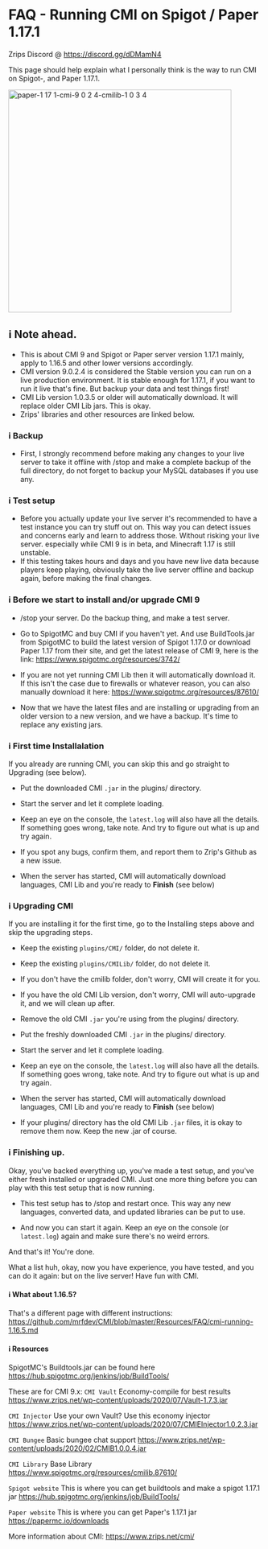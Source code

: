 # FAQ - Running CMI on Spigot / Paper 1.17.1

Zrips Discord @ https://discord.gg/dDMamN4

This page should help explain what I personally think is the way to run CMI on Spigot-, and Paper 1.17.1.

<img width="443" alt="paper-1 17 1-cmi-9 0 2 4-cmilib-1 0 3 4" src="https://user-images.githubusercontent.com/28841349/128428317-1fd2e2a5-b612-4f47-8f77-180f4cd11435.png">

## <g-emoji class="g-emoji" alias="information_source" fallback-src="https://github.githubassets.com/images/icons/emoji/unicode/2139.png">ℹ️</g-emoji> Note ahead.

- This is about CMI 9 and Spigot or Paper server version 1.17.1 mainly, apply to 1.16.5 and other lower versions accordingly.
- CMI version 9.0.2.4 is considered the Stable version you can run on a live production environment. It is stable enough for 1.17.1, if you want to run it live that's fine. But backup your data and test things first!
- CMI Lib version 1.0.3.5 or older will automatically download. It will replace older CMI Lib jars. This is okay.
- Zrips' libraries and other resources are linked below.

### <g-emoji class="g-emoji" alias="information_source" fallback-src="https://github.githubassets.com/images/icons/emoji/unicode/2139.png">ℹ️</g-emoji> Backup

- First, I strongly recommend before making any changes to your live server to take it offline with /stop and make a complete backup of the full directory, do not forget to backup your MySQL databases if you use any. 

### <g-emoji class="g-emoji" alias="information_source" fallback-src="https://github.githubassets.com/images/icons/emoji/unicode/2139.png">ℹ️</g-emoji> Test setup

- Before you actually update your live server it's recommended to have a test instance you can try stuff out on. This way you can detect issues and concerns early and learn to address those. Without risking your live server. especially while CMI 9 is in beta, and Minecraft 1.17 is still unstable.
- If this testing takes hours and days and you have new live data because players keep playing, obviously take the live server offline and backup again, before making the final changes.

### <g-emoji class="g-emoji" alias="information_source" fallback-src="https://github.githubassets.com/images/icons/emoji/unicode/2139.png">ℹ️</g-emoji> Before we start to install and/or upgrade CMI 9

- /stop your server. Do the backup thing, and make a test server.

- Go to SpigotMC and buy CMI if you haven't yet. And use BuildTools.jar from SpigotMC to build the latest version of Spigot 1.17.0 or download Paper 1.17 from their site, and get the latest release of CMI 9, here is the link: <https://www.spigotmc.org/resources/3742/>

- If you are not yet running CMI Lib then it will automatically download it. If this isn't the case due to firewalls or whatever reason, you can also manually download it here: <https://www.spigotmc.org/resources/87610/>

- Now that we have the latest files and are installing or upgrading from an older version to a new version, and we have a backup. It's time to replace any existing jars.

### <g-emoji class="g-emoji" alias="information_source" fallback-src="https://github.githubassets.com/images/icons/emoji/unicode/2139.png">ℹ️</g-emoji> First time Installalation

If you already are running CMI, you can skip this and go straight to Upgrading (see below).

- Put the downloaded CMI `.jar` in the plugins/ directory. 

- Start the server and let it complete loading.

- Keep an eye on the console, the `latest.log` will also have all the details. If something goes wrong, take note. And try to figure out what is up and try again. 

- If you spot any bugs, confirm them, and report them to Zrip's Github as a new issue.

- When the server has started, CMI will automatically download languages, CMI Lib and you're ready to **Finish** (see below)

### <g-emoji class="g-emoji" alias="information_source" fallback-src="https://github.githubassets.com/images/icons/emoji/unicode/2139.png">ℹ️</g-emoji> Upgrading CMI

If you are installing it for the first time, go to the Installing steps above and skip the upgrading steps.

- Keep the existing `plugins/CMI/` folder, do not delete it.

- Keep the existing `plugins/CMILib/` folder, do not delete it.

- If you don't have the cmilib folder, don't worry, CMI will create it for you.

- If you have the old CMI Lib version, don't worry, CMI will auto-upgrade it, and we will clean up after.

- Remove the old CMI `.jar` you're using from the plugins/ directory. 

- Put the freshly downloaded CMI `.jar` in the plugins/ directory. 

- Start the server and let it complete loading.

- Keep an eye on the console, the `latest.log` will also have all the details. If something goes wrong, take note. And try to figure out what is up and try again.

- When the server has started, CMI will automatically download languages, CMI Lib and you're ready to **Finish** (see below)

- If your plugins/ directory has the old CMI Lib `.jar` files, it is okay to remove them now. Keep the new .jar of course.

### <g-emoji class="g-emoji" alias="information_source" fallback-src="https://github.githubassets.com/images/icons/emoji/unicode/2139.png">ℹ️</g-emoji> Finishing up.

Okay, you've backed everything up, you've made a test setup, and you've either fresh installed or upgraded CMI. Just one more thing before you can play with this test setup that is now running.

- This test setup has to /stop and restart once. This way any new languages, converted data, and updated libraries can be put to use.

- And now you can start it again. Keep an eye on the console (or `latest.log`) again and make sure there's no weird errors.

And that's it! You're done.

What a list huh, okay, now you have experience, you have tested, and you can do it again: but on the live server! Have fun with CMI.

#### <g-emoji class="g-emoji" alias="information_source" fallback-src="https://github.githubassets.com/images/icons/emoji/unicode/2139.png">ℹ️</g-emoji> What about 1.16.5?

That's a different page with different instructions:
<https://github.com/mrfdev/CMI/blob/master/Resources/FAQ/cmi-running-1.16.5.md>

#### <g-emoji class="g-emoji" alias="information_source" fallback-src="https://github.githubassets.com/images/icons/emoji/unicode/2139.png">ℹ️</g-emoji> Resources

SpigotMC's Buildtools.jar can be found here <https://hub.spigotmc.org/jenkins/job/BuildTools/>

These are for CMI 9.x:
`CMI Vault` Economy-compile for best results
<https://www.zrips.net/wp-content/uploads/2020/07/Vault-1.7.3.jar>

`CMI Injector` Use your own Vault? Use this economy injector
<https://www.zrips.net/wp-content/uploads/2020/07/CMIEInjector1.0.2.3.jar>

`CMI Bungee` Basic bungee chat support
<https://www.zrips.net/wp-content/uploads/2020/02/CMIB1.0.0.4.jar>

`CMI Library` Base Library 
<https://www.spigotmc.org/resources/cmilib.87610/>

`Spigot website` This is where you can get buildtools and make a spigot 1.17.1 jar
<https://hub.spigotmc.org/jenkins/job/BuildTools/>

`Paper website` This is where you can get Paper's 1.17.1 jar
<https://papermc.io/downloads>

More information about CMI: https://www.zrips.net/cmi/
